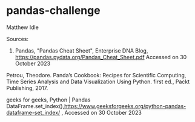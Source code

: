 # pandas-challenge
Matthew Idle 

Sources:
1) Pandas, "Pandas  Cheat Sheet", Enterprise DNA Blog, https://pandas.pydata.org/Pandas_Cheat_Sheet.pdf Accessed on 30 October 2023

Petrou, Theodore. Panda’s Cookbook: Recipes for Scientific Computing, Time Series Analysis and Data Visualization Using Python. first ed., Packt Publishing, 2017. 


geeks for geeks, Python | Pandas DataFrame.set_index(),https://www.geeksforgeeks.org/python-pandas-dataframe-set_index/ , Accessed on 30 October 2023 

